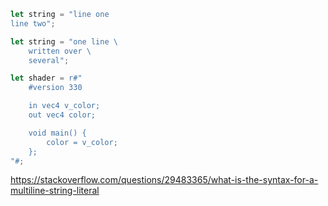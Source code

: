 ```rust
let string = "line one
line two";

let string = "one line \
    written over \
    several";

let shader = r#"
    #version 330

    in vec4 v_color;
    out vec4 color;

    void main() {
        color = v_color;
    };
"#;
```

https://stackoverflow.com/questions/29483365/what-is-the-syntax-for-a-multiline-string-literal